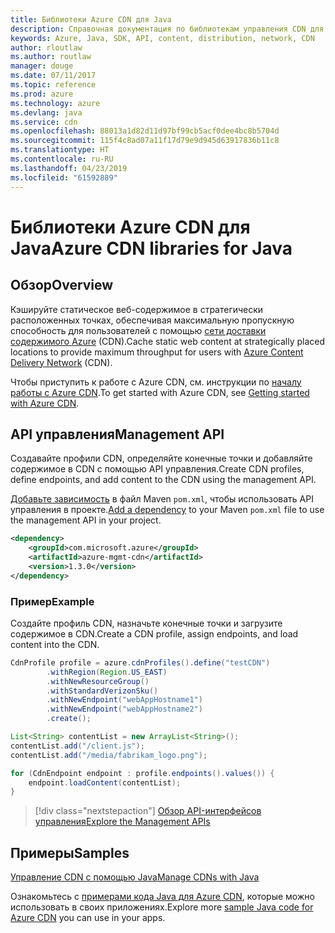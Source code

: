 ```yaml
---
title: Библиотеки Azure CDN для Java
description: Справочная документация по библиотекам управления CDN для Java
keywords: Azure, Java, SDK, API, content, distribution, network, CDN
author: rloutlaw
ms.author: routlaw
manager: douge
ms.date: 07/11/2017
ms.topic: reference
ms.prod: azure
ms.technology: azure
ms.devlang: java
ms.service: cdn
ms.openlocfilehash: 88013a1d82d11d97bf99cb5acf0dee4bc8b5704d
ms.sourcegitcommit: 115f4c8ad07a11f17d79e9d945d63917836b11c8
ms.translationtype: HT
ms.contentlocale: ru-RU
ms.lasthandoff: 04/23/2019
ms.locfileid: "61592889"
---
```

# <a name="azure-cdn-libraries-for-java"></a><span data-ttu-id="47f9b-104">Библиотеки Azure CDN для Java</span><span class="sxs-lookup"><span data-stu-id="47f9b-104">Azure CDN libraries for Java</span></span>

## <a name="overview"></a><span data-ttu-id="47f9b-105">Обзор</span><span class="sxs-lookup"><span data-stu-id="47f9b-105">Overview</span></span>

<span data-ttu-id="47f9b-106">Кэшируйте статическое веб-содержимое в стратегически расположенных точках, обеспечивая максимальную пропускную способность для пользователей с помощью [сети доставки содержимого Azure](/azure/cdn/cdn-overview) (CDN).</span><span class="sxs-lookup"><span data-stu-id="47f9b-106">Cache static web content at strategically placed locations to provide maximum throughput for users with [Azure Content Delivery Network](/azure/cdn/cdn-overview) (CDN).</span></span>

<span data-ttu-id="47f9b-107">Чтобы приступить к работе с Azure CDN, см. инструкции по [началу работы с Azure CDN](/azure/cdn/cdn-create-new-endpoint).</span><span class="sxs-lookup"><span data-stu-id="47f9b-107">To get started with Azure CDN, see [Getting started with Azure CDN](/azure/cdn/cdn-create-new-endpoint).</span></span>

## <a name="management-api"></a><span data-ttu-id="47f9b-108">API управления</span><span class="sxs-lookup"><span data-stu-id="47f9b-108">Management API</span></span>

<span data-ttu-id="47f9b-109">Создавайте профили CDN, определяйте конечные точки и добавляйте содержимое в CDN с помощью API управления.</span><span class="sxs-lookup"><span data-stu-id="47f9b-109">Create CDN profiles, define endpoints, and add content to the CDN using the management API.</span></span>

<span data-ttu-id="47f9b-110">[Добавьте зависимость](https://maven.apache.org/guides/getting-started/index.html#How_do_I_use_external_dependencies) в файл Maven `pom.xml`, чтобы использовать API управления в проекте.</span><span class="sxs-lookup"><span data-stu-id="47f9b-110">[Add a dependency](https://maven.apache.org/guides/getting-started/index.html#How_do_I_use_external_dependencies) to your Maven `pom.xml` file to use the management API in your project.</span></span>

```XML
<dependency>
    <groupId>com.microsoft.azure</groupId>
    <artifactId>azure-mgmt-cdn</artifactId>
    <version>1.3.0</version>
</dependency>
```   

### <a name="example"></a><span data-ttu-id="47f9b-111">Пример</span><span class="sxs-lookup"><span data-stu-id="47f9b-111">Example</span></span>

<span data-ttu-id="47f9b-112">Создайте профиль CDN, назначьте конечные точки и загрузите содержимое в CDN.</span><span class="sxs-lookup"><span data-stu-id="47f9b-112">Create a CDN profile, assign endpoints, and load content into the CDN.</span></span>

```java
CdnProfile profile = azure.cdnProfiles().define("testCDN")
        .withRegion(Region.US_EAST)
        .withNewResourceGroup()
        .withStandardVerizonSku()
        .withNewEndpoint("webAppHostname1")
        .withNewEndpoint("webAppHostname2")
        .create();

List<String> contentList = new ArrayList<String>();
contentList.add("/client.js");
contentList.add("/media/fabrikam_logo.png");

for (CdnEndpoint endpoint : profile.endpoints().values()) {
    endpoint.loadContent(contentList);
}
```

> [!div class="nextstepaction"]
> [<span data-ttu-id="47f9b-113">Обзор API-интерфейсов управления</span><span class="sxs-lookup"><span data-stu-id="47f9b-113">Explore the Management APIs</span></span>](/java/api/overview/azure/cdn/management)

## <a name="samples"></a><span data-ttu-id="47f9b-114">Примеры</span><span class="sxs-lookup"><span data-stu-id="47f9b-114">Samples</span></span>

[<span data-ttu-id="47f9b-115">Управление CDN с помощью Java</span><span class="sxs-lookup"><span data-stu-id="47f9b-115">Manage CDNs with Java</span></span>](https://github.com/Azure-Samples/cdn-java-manage-cdn)

<span data-ttu-id="47f9b-116">Ознакомьтесь с [примерами кода Java для Azure CDN](https://azure.microsoft.com/resources/samples/?platform=java&term=cdn), которые можно использовать в своих приложениях.</span><span class="sxs-lookup"><span data-stu-id="47f9b-116">Explore more [sample Java code for Azure CDN](https://azure.microsoft.com/resources/samples/?platform=java&term=cdn) you can use in your apps.</span></span>